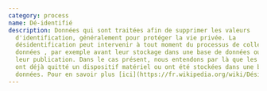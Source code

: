 ```yaml
---
category: process
name: Dé-identifié
description: Données qui sont traitées afin de supprimer les valeurs
  d'identification, généralement pour protéger la vie privée. La
  désidentification peut intervenir à tout moment du processus de collecte des
  données , par exemple avant leur stockage dans une base de données ou avant
  leur publication. Dans le cas présent, nous entendons par là que les données
  ont déjà quitté un dispositif matériel ou ont été stockées dans une base de
  données. Pour en savoir plus [ici](https://fr.wikipedia.org/wiki/Désidentification)
---
```

